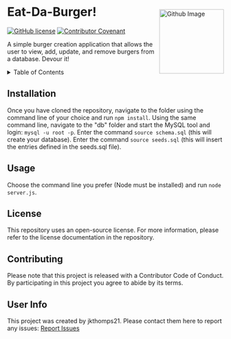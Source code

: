 <img src="https://avatars0.githubusercontent.com/u/49950576?v=4" alt="Github Image" width="150" align="right" style="margin: 50px 0 0 10px"/>

# Eat-Da-Burger!

[![GitHub license](https://img.shields.io/github/license/jkthomps21/MVC-Burger)](https://github.com/jkthomps21/MVC-Burger/blob/master/LICENSE) [![Contributor Covenant](https://img.shields.io/badge/Contributor%20Covenant-v2.0%20adopted-ff69b4.svg)](https://www.contributor-covenant.org/version/2/0/code_of_conduct/code_of_conduct.md)

A simple burger creation application that allows the user to view, add, update, and remove burgers from a database. Devour it!

<details>
<summary>Table of Contents</summary>

## Table of Contents
* Description
* [Installation](#installation)
* [Usage](#usage)
* [License](#license)
* [Contributing](#contributing)
* [User Info](#user-info)

</details>

## Installation
Once you have cloned the repository, navigate to the folder using the command line of your choice and run `npm install`. Using the same command line, navigate to the "db" folder and start the MySQL tool and login: `mysql -u root -p`. Enter the command `source schema.sql` (this will create your database). Enter the command `source seeds.sql` (this will insert the entries defined in the seeds.sql file).

## Usage
Choose the command line you prefer (Node must be installed) and run `node server.js`.

## License
This repository uses an open-source license. For more information, please refer to the license documentation in the repository.

## Contributing
Please note that this project is released with a Contributor Code of Conduct. By participating in this project you agree to abide by its terms.

## User Info
This project was created by jkthomps21.
Please contact them here to report any issues: <a href="mailto:jkthomps21@gmail.com">Report Issues</a>